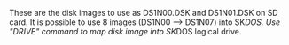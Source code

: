 These are the disk images to use as DS1N00.DSK and DS1N01.DSK on SD card.
It is possible to use 8 images (DS1N00 --> DS1N07) into SK*DOS.
Use "DRIVE" command to map disk image into SK*DOS logical drive.
